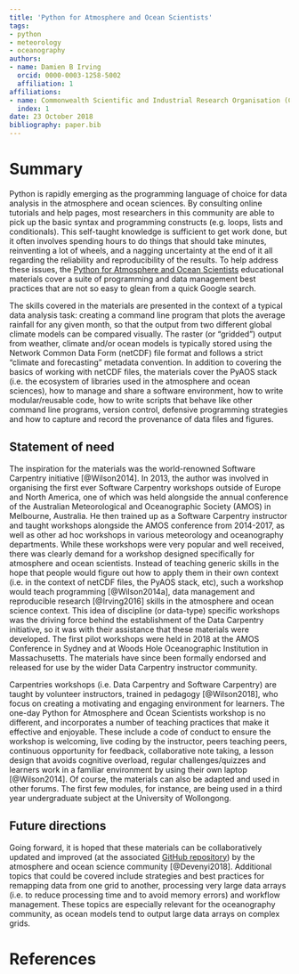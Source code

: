 ```yaml
---
title: 'Python for Atmosphere and Ocean Scientists'
tags:
- python
- meteorology
- oceanography
authors:
- name: Damien B Irving
  orcid: 0000-0003-1258-5002
  affiliation: 1
affiliations:
- name: Commonwealth Scientific and Industrial Research Organisation (CSIRO)
  index: 1
date: 23 October 2018
bibliography: paper.bib
---
```


# Summary

Python is rapidly emerging as the programming language of choice for data analysis in the atmosphere and ocean sciences. By consulting online tutorials and help pages, most researchers in this community are able to pick up the basic syntax and programming constructs (e.g. loops, lists and conditionals). This self-taught knowledge is sufficient to get work done, but it often involves spending hours to do things that should take minutes, reinventing a lot of wheels, and a nagging uncertainty at the end of it all regarding the reliability and reproducibility of the results. To help address these issues, the [Python for Atmosphere and Ocean Scientists](https://carpentrieslab.github.io/python-aos-lesson/) educational materials cover a suite of programming and data management best practices that are not so easy to glean from a quick Google search.

The skills covered in the materials are presented in the context of a typical data analysis task: creating a command line program that plots the average rainfall for any given month, so that the output from two different global climate models can be compared visually. The raster (or “gridded”) output from weather, climate and/or ocean models is typically stored using the Network Common Data Form (netCDF) file format and follows a strict “climate and forecasting” metadata convention. In addition to covering the basics of working with netCDF files, the materials cover the PyAOS stack (i.e. the ecosystem of libraries used in the atmosphere and ocean sciences), how to manage and share a software environment, how to write modular/reusable code, how to write scripts that behave like other command line programs, version control, defensive programming strategies and how to capture and record the provenance of data files and figures. 

## Statement of need

The inspiration for the materials was the world-renowned Software Carpentry initiative [@Wilson2014]. In 2013, the author was involved in organising the first ever Software Carpentry workshops outside of Europe and North America, one of which was held alongside the annual conference of the Australian Meteorological and Oceanographic Society (AMOS) in Melbourne, Australia. He then trained up as a Software Carpentry instructor and taught workshops alongside the AMOS conference from 2014-2017, as well as other ad hoc workshops in various meteorology and oceanography departments. While these workshops were very popular and well received, there was clearly demand for a workshop designed specifically for atmosphere and ocean scientists. Instead of teaching generic skills in the hope that people would figure out how to apply them in their own context (i.e. in the context of netCDF files, the PyAOS stack, etc), such a workshop would teach programming [@Wilson2014a], data management and reproducible research [@Irving2016] skills in the atmosphere and ocean science context. This idea of discipline (or data-type) specific workshops was the driving force behind the establishment of the Data Carpentry initiative, so it was with their assistance that these materials were developed. The first pilot workshops were held in 2018 at the AMOS Conference in Sydney and at Woods Hole Oceanographic Institution in Massachusetts. The materials have since been formally endorsed and released for use by the wider Data Carpentry instructor community.

Carpentries workshops (i.e. Data Carpentry and Software Carpentry) are taught by volunteer instructors, trained in pedagogy [@Wilson2018], who focus on creating a motivating and engaging environment for learners. The one-day Python for Atmosphere and Ocean Scientists workshop is no different, and incorporates a number of teaching practices that make it effective and enjoyable. These include a code of conduct to ensure the workshop is welcoming, live coding by the instructor, peers teaching peers, continuous opportunity for feedback, collaborative note taking, a lesson design that avoids cognitive overload, regular challenges/quizzes and learners work in a familiar environment by using their own laptop [@Wilson2014]. Of course, the materials can also be adapted and used in other forums. The first few modules, for instance, are being used in a third year undergraduate subject at the University of Wollongong.

## Future directions

Going forward, it is hoped that these materials can be collaboratively updated and improved (at the associated [GitHub repository](https://github.com/carpentrieslab/python-aos-lesson)) by the atmosphere and ocean science community [@Devenyi2018]. Additional topics that could be covered include strategies and best practices for remapping data from one grid to another, processing very large data arrays (i.e. to reduce processing time and to avoid memory errors) and workflow management. These topics are especially relevant for the oceanography community, as ocean models tend to output large data arrays on complex grids.   

# References

